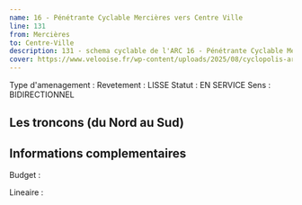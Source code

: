```yaml
---
name: 16 - Pénétrante Cyclable Mercières vers Centre Ville 
line: 131
from: Mercières
to: Centre-Ville 
description: 131 - schema cyclable de l'ARC 16 - Pénétrante Cyclable Mercières vers Centre Ville 
cover: https://www.velooise.fr/wp-content/uploads/2025/08/cyclopolis-arc-131.jpg
---
```


Type d'amenagement : 
Revetement : LISSE
Statut : EN SERVICE
Sens : BIDIRECTIONNEL
## Les troncons (du Nord au Sud)

## Informations complementaires

Budget  : 

Lineaire :

